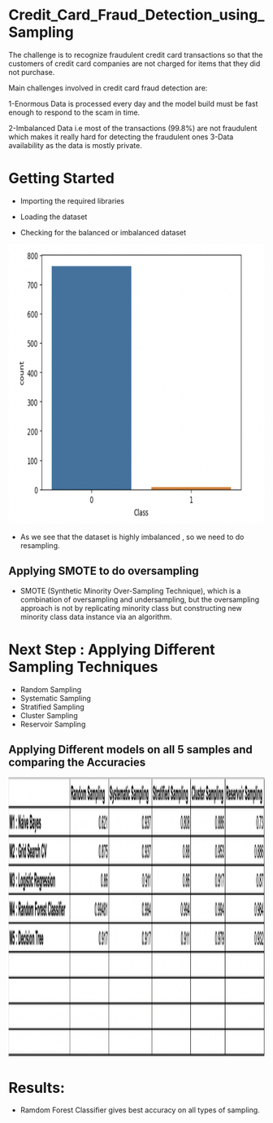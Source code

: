 # Credit_Card_Fraud_Detection_using_Sampling
The challenge is to recognize fraudulent credit card transactions so that the customers of credit card companies are not charged for items that they did not purchase.

Main challenges involved in credit card fraud detection are:

1-Enormous Data is processed every day and the model build must be fast enough to respond to the scam in time.

2-Imbalanced Data i.e most of the transactions (99.8%) are not fraudulent which makes it really hard for detecting the fraudulent ones
3-Data availability as the data is mostly private.

# Getting Started

- Importing the required libraries

- Loading the dataset

- Checking for the balanced or imbalanced dataset

<img align="centre" src="https://github.com/ananyaa01/Credit_Card_Fraud_Detection-using-Sampling/blob/2968ce6bda4657ae910e86f0511f118ad24fa9ba/Screenshot%202023-02-20%20at%201.14.02%20AM.png" height="550" />

- As we see that the dataset is highly imbalanced , so we need to do resampling.

## Applying SMOTE to do oversampling

- SMOTE (Synthetic Minority Over-Sampling Technique), which is a combination of oversampling and undersampling, but the oversampling approach is not by replicating minority class but constructing new minority class data instance via an algorithm.


# Next Step : Applying Different Sampling Techniques 

- Random Sampling
- Systematic Sampling
- Stratified Sampling
- Cluster Sampling
- Reservoir Sampling

## Applying Different models on all 5 samples and comparing the Accuracies


<img align="centre" src="https://github.com/ananyaa01/Credit_Card_Fraud_Detection-using-Sampling/blob/0cfb22bd04e194217d8ef1b6a1908f917fdccd5f/Screenshot%202023-02-20%20at%201.50.30%20AM.png" height="550" />

# Results:

- Ramdom Forest Classifier gives best accuracy on all types of sampling.






